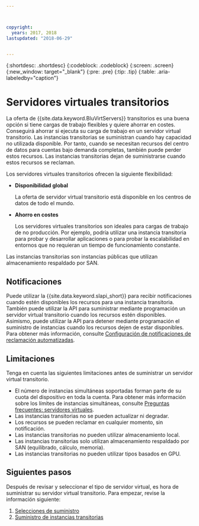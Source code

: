 ```yaml
---



copyright:
  years: 2017, 2018
lastupdated: "2018-06-29"


---
```


{:shortdesc: .shortdesc}
{:codeblock: .codeblock}
{:screen: .screen}
{:new_window: target="_blank"}
{:pre: .pre}
{:tip: .tip}
{:table: .aria-labeledby="caption"}

# Servidores virtuales transitorios
La oferta de {{site.data.keyword.BluVirtServers}} transitorios es una buena opción si tiene cargas de trabajo flexibles y quiere ahorrar en costes. Conseguirá ahorrar si ejecuta su carga de trabajo en un servidor virtual transitorio. Las instancias transitorias se suministran cuando hay capacidad no utilizada disponible. Por tanto, cuando se necesitan recursos del centro de datos para cuentas bajo demanda completas, también puede perder estos recursos. Las instancias transitorias dejan de suministrarse cuando estos recursos se reclaman.   

Los servidores virtuales transitorios ofrecen la siguiente flexibilidad:

* **Disponibilidad global** 

    La oferta de servidor virtual transitorio está disponible en los centros de datos de todo el mundo.
    
* **Ahorro en costes** 

    Los servidores virtuales transitorios son ideales para cargas de trabajo de no producción. Por ejemplo, podría utilizar una instancia transitoria para probar y desarrollar aplicaciones o para probar la escalabilidad en entornos que no requieran un tiempo de funcionamiento constante.

Las instancias transitorias son instancias públicas que utilizan almacenamiento respaldado por SAN.

## Notificaciones
Puede utilizar la {{site.data.keyword.slapi_short}} para recibir notificaciones cuando estén disponibles los recursos para una instancia transitoria. También puede utilizar la API para suministrar mediante programación un servidor virtual transitorio cuando los recursos estén disponibles. Asimismo, puede utilizar la API para detener mediante programación el suministro de instancias cuando los recursos dejen de estar disponibles. Para obtener más información, consulte [Configuración de notificaciones de reclamación automatizadas](configuring-automated-reclaim-notifications.html).

## Limitaciones
Tenga en cuenta las siguientes limitaciones antes de suministrar un servidor virtual transitorio.

* El número de instancias simultáneas soportadas forman parte de su cuota del dispositivo en toda la cuenta. Para obtener más información sobre los límites de instancias simultáneas, consulte [Preguntas frecuentes: servidores virtuales](../vsi/vsi_faqs_vs.html#concurrent).
* Las instancias transitorias no se pueden actualizar ni degradar.
* Los recursos se pueden reclamar en cualquier momento, sin notificación.
* Las instancias transitorias no pueden utilizar almacenamiento local.
* Las instancias transitorias solo utilizan almacenamiento respaldado por SAN (equilibrado, cálculo, memoria).
* Las instancias transitorias no pueden utilizar tipos basados en GPU.


## Siguientes pasos

Después de revisar y seleccionar el tipo de servidor virtual, es hora de suministrar su servidor virtual transitorio. Para empezar, revise la información siguiente:
1. [Selecciones de suministro](../vsi/vsi_public_selections.html)
2. [Suministro de instancias transitorias](../vsi/vsi_provision_transient.html)
